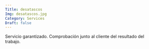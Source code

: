 ```yaml
---
Title: desatascos
Img: desatascos.jpg
Category: Services
Draft: false
---
```


Servicio garantizado. Comprobación junto al cliente del resultado del trabajo.
